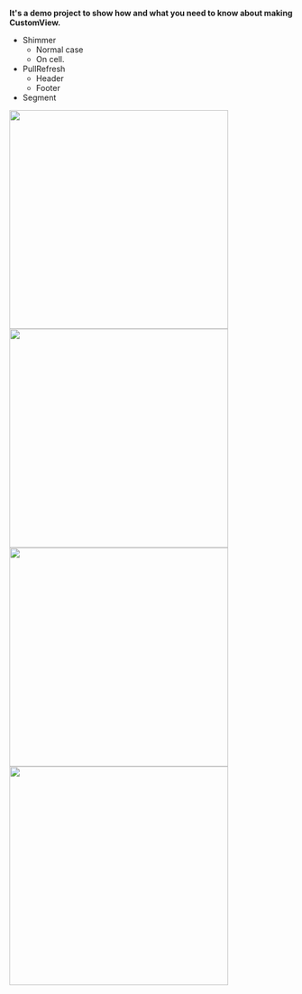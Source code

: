 **It's a demo project to show how and what you need to know about making CustomView.**

- Shimmer
	- Normal case
	- On cell.
- PullRefresh
	- Header
	- Footer
- Segment

<img src="https://www.chiaoni3145951.com/App/DemoVideo/CustomViewDemo/RefreshHeaderFooter.svg" width="388"/>
<img src="https://www.chiaoni3145951.com/App/DemoVideo/CustomViewDemo/Segment.svg" width="388"/>
<img src="https://www.chiaoni3145951.com/App/DemoVideo/CustomViewDemo/Shimmer.svg" width="388"/>
<img src="https://www.chiaoni3145951.com/App/DemoVideo/CustomViewDemo/ShimmerOnList.svg" width="388"/>
